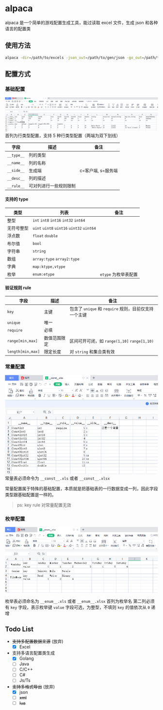 # alpaca

alpaca 是一个简单的游戏配置生成工具，能过读取 excel 文件，生成 json 和各种语言的配置类

## 使用方法

```bash
alpaca -dir=/path/to/excels -json_out=/path/to/gen/json -go_out=/path/to/gen/go
```

## 配置方式

### 基础配置

![基础配置](assets/base.png)
首列为行类型配置，支持 5 种行类型配置（两端为双下划线）

|字段|描述|备注
|-|-|-
|`__type__`|列的类型|&nbsp;
|`__name__`|列的名称|&nbsp;
|`__side__`|生成端|c=客户端, s=服务端
|`__desc__`|列的描述|&nbsp;
|`__rule__`|可对列进行一些规则限制|&nbsp;

#### 支持的 type

|类型|列表|备注
|-|-|-
|整型|`int` `int8` `int16` `int32` `int64`|&nbsp;
|无符号整型|`uint` `uint8` `uint16` `uint32` `uint64`|&nbsp;
|浮点数|`float` `double`|&nbsp;
|布尔值|`bool`|&nbsp;
|字符串|`string`|&nbsp;
|数组|`array:type` `array2:type`|&nbsp;
|字典|`map:ktype,vtype`|&nbsp;
|枚举|`enum:etype`|`etype` 为枚举表配置

#### 验证规则 rule

|字段|描述|备注
|-|-|-
|`key`|主键|包含了 `unique` 和 `require` 规则，目前仅支持一个主键
|`unique`|唯一|&nbsp;
|`require`|必填|&nbsp;
|`range[min,max]`|数值范围限定|区间可开可闭，如 `range(1,10]` `range[1,10)`
|`length[min,max]`|限定长度|对 `string` 和集合类有效

### 常量配置

![常量配置](assets/const.png)
常量表必须命令为 `__const__.xls` 或者 `__const__.xlsx`

常量配置属于特殊的基础配置，本质就是把基础表的一行数据变成一列，因此字段类型跟基础配置是一样的。

> ps: key rule 对常量配置无效

### 枚举配置

![枚举配置](assets/enum.png)

枚举表必须命名为 `__enum__.xls` 或者 `__enum__.xlsx`
首列为枚举名
第二列必须有 `key` 字段，表示枚举键
`value` 字段可选，为整型，不填则 `key` 的值依次从 `0` 递增

## Todo List

- ~~支持多配置数据来源~~ (放弃)
  - [x] Excel
- 支持多语言配置类生成
  - [x] Golang
  - [ ] Java
  - [ ] C/C++
  - [ ] C#
  - [ ] Js/Ts
- ~~支持多格式导出~~ (放弃)
  - [x] json
  - [ ] ~~xml~~
  - [ ] ~~lua~~
